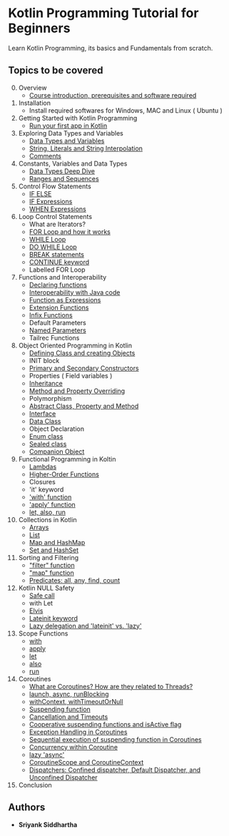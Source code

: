 # Kotlin Programming Tutorial for Beginners 
Learn Kotlin Programming, its basics and Fundamentals from scratch. 

## Topics to be covered
0. Overview
    - [Course introduction, prerequisites and software required](basics/01-hello-world.md)
1. Installation
    - Install required softwares for Windows, MAC and Linux ( Ubuntu )
2. Getting Started with Kotlin Programming
    - [Run your first app in Kotlin](basics/01-hello-world.md)
3. Exploring Data Types and Variables 
    - [Data Types and Variables](basics/02-variables-data-types.md)
    - [String, Literals and String Interpolation](basics/05-string-interpolation.md)
    - [Comments](basics/03-comments.md)
4. Constants, Variables and Data Types
    - [Data Types Deep Dive](basics/04-data-types.md)
    - [Ranges and Sequences](basics/06-ranges.md)
5. Control Flow Statements 
    - [IF ELSE](control-flow/01-if-expressions.md)
    - [IF Expressions](control-flow/01-if-expressions.md)
    - [WHEN Expressions](control-flow/02-when-expressions.md)
6. Loop Control Statements 
    - What are Iterators?
    - [FOR Loop and how it works](control-flow/03-for-loops.md)
    - [WHILE Loop](control-flow/04-while-loops.md)
    - [DO WHILE Loop](control-flow/04-while-loops.md)
    - [BREAK statements](control-flow/05-break-continue.md)
    - [CONTINUE keyword](control-flow/05-break-continue.md)
    - Labelled FOR Loop 
7. Functions and Interoperability 
    - [Declaring functions](functions/01-functions-basics.md)
    - [Interoperability with Java code](advanced/01-kotlin-interoperability.md)
    - [Function as Expressions](functions/02-functions-expressions.md)
    - [Extension Functions](functions/03-extension-functions.md)
    - [Infix Functions](functions/04-infix-functions.md)
    - Default Parameters
    - [Named Parameters](functions/05-named-parameters.md)
    - Tailrec Functions 
8. Object Oriented Programming in Kotlin 
    - [Defining Class and creating Objects](oop/01-classes-constructors.md)
    - INIT block
    - [Primary and Secondary Constructors](oop/01-classes-constructors.md)
    - Properties ( Field variables )
    - [Inheritance](oop/02-inheritance.md)
    - [Method and Property Overriding](oop/03-method-overriding.md)
    - Polymorphism 
    - [Abstract Class, Property and Method](oop/04-abstract-classes.md)
    - [Interface](oop/05-interfaces.md)
    - [Data Class](oop/06-data-classes.md)
    - Object Declaration
    - [Enum class](oop/07-enums-sealed-classes.md)
    - [Sealed class](oop/07-enums-sealed-classes.md)
    - [Companion Object](oop/07-enums-sealed-classes.md)
9. Functional Programming in Koltin
    - [Lambdas](functional-programming/01-lambdas.md)
    - [Higher-Order Functions](functional-programming/01-lambdas.md)
    - Closures
    - 'it' keyword
    - ['with' function](functional-programming/02-scope-functions.md)
    - ['apply' function](functional-programming/02-scope-functions.md)
    - [let, also, run](functional-programming/03-let-also-run.md)
10. Collections in Kotlin
    - [Arrays](collections/01-arrays.md)
    - [List](collections/02-lists.md)
    - [Map and HashMap](collections/03-maps.md)
    - [Set and HashSet](collections/04-sets.md)
11. Sorting and Filtering
    - ["filter" function](collections/05-filter-map-sorting.md)
    - ["map" function](collections/05-filter-map-sorting.md)
    - [Predicates: all, any, find, count](functional-programming/04-predicates.md)
12. Kotlin NULL Safety
    - [Safe call](null-safety/01-null-safety.md)
    - with Let
    - [Elvis](null-safety/01-null-safety.md)
    - [Lateinit keyword](null-safety/02-lateinit-lazy.md)
    - [Lazy delegation and 'lateinit' vs. 'lazy'](null-safety/02-lateinit-lazy.md)
13. Scope Functions
    - [with](functional-programming/02-scope-functions.md)
    - [apply](functional-programming/02-scope-functions.md)
    - [let](functional-programming/03-let-also-run.md)
    - [also](functional-programming/03-let-also-run.md)
    - [run](functional-programming/03-let-also-run.md)
14. Coroutines
    - [What are Coroutines? How are they related to Threads?](coroutines/01-introduction.md)
    - [launch, async, runBlocking](coroutines/02-launch-async.md)
    - [withContext, withTimeoutOrNull](coroutines/04-context-dispatchers.md)
    - [Suspending function](coroutines/01-introduction.md)
    - [Cancellation and Timeouts](coroutines/03-exception-handling.md)
    - [Cooperative suspending functions and isActive flag](coroutines/01-introduction.md)
    - [Exception Handling in Coroutines](coroutines/03-exception-handling.md)
    - [Sequential execution of suspending function in Coroutines](coroutines/02-launch-async.md)
    - [Concurrency within Coroutine](coroutines/02-launch-async.md)
    - [lazy 'async'](coroutines/02-launch-async.md)
    - [CoroutineScope and CoroutineContext](coroutines/04-context-dispatchers.md)
    - [Dispatchers: Confined dispatcher, Default Dispatcher, and Unconfined Dispatcher](coroutines/04-context-dispatchers.md)
15. Conclusion 

## Authors 

* **Sriyank Siddhartha**
